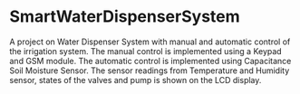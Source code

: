 # SmartWaterDispenserSystem
 A project on Water Dispenser System with manual and automatic control of the irrigation system. The manual control is implemented using a Keypad and GSM module. The automatic control is implemented using Capacitance Soil Moisture Sensor. The sensor readings from Temperature and Humidity sensor, states of the valves and pump is shown on the LCD display. 
